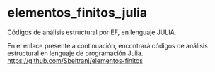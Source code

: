 # elementos_finitos_julia
Códigos de análisis estructural por EF, en lenguaje JULIA.

En el enlace presente a continuación, encontrará códigos de análisis estructural en lenguaje de programación Julia. 
https://github.com/Sbeltranj/elementos-finitos
